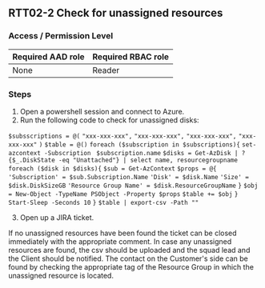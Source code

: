 ## RTT02-2 Check for unassigned resources

### Access / Permission Level

| Required AAD role | Required RBAC role     |
|-------------------|------------------------|
| None              | Reader                 |

### Steps

1. Open a powershell session and connect to Azure.
2. Run the following code to check for unassigned disks:

`$subsscriptions = @(`
    `"xxx-xxx-xxx",`
    `"xxx-xxx-xxx",`
    `"xxx-xxx-xxx",`
    `"xxx-xxx-xxx"`
`)`
`$table = @()`
`foreach ($subscription in $subscriptions){`
    `set-azcontext -Subscription `
    `$subscription.name`
    `$disks = Get-AzDisk | ? {$_.DiskState -eq "Unattached"} | select name, resourcegroupname`
    `foreach ($disk in $disks){`
        `$sub = Get-AzContext`
        `$props = @{`
            `'Subscription' = $sub.Subscription.Name`
            `'Disk' = $disk.Name`
            `'Size' = $disk.DiskSizeGB`
            `'Resource Group Name' = $disk.ResourceGroupName`
        `}`
        `$obj = New-Object -TypeName PSObject -Property $props`
        `$table += $obj`
    `}`
    `Start-Sleep -Seconds 10`
`}`
`$table | export-csv -Path ""`

3. Open up a JIRA ticket.

If no unassigned resources have been found the ticket can be closed immediately with the appropriate comment.
In case any unassigned resources are found, the csv should be uploaded and the squad lead and the Client should be notified. The contact on the Customer's side can be found by checking the appropriate tag of the Resource Group in which the unassigned resource is located.
